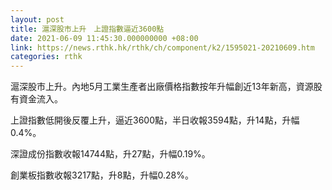 ```yaml
---
layout: post
title: 滬深股市上升　上證指數逼近3600點
date: 2021-06-09 11:45:30.000000000 +08:00
link: https://news.rthk.hk/rthk/ch/component/k2/1595021-20210609.htm
categories: rthk
---
```


滬深股市上升。內地5月工業生產者出廠價格指數按年升幅創近13年新高，資源股有資金流入。

上證指數低開後反覆上升，逼近3600點，半日收報3594點，升14點，升幅0.4%。

深證成份指數收報14744點，升27點，升幅0.19%。

創業板指數收報3217點，升8點，升幅0.28%。
